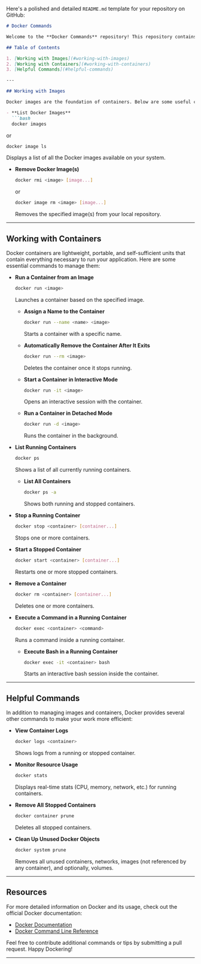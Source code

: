 Here's a polished and detailed `README.md` template for your repository on GitHub:

```markdown
# Docker Commands

Welcome to the **Docker Commands** repository! This repository contains a list of useful Docker commands that help streamline working with Docker images and containers. Whether you're managing containers or building images, these commands will assist you in your daily tasks.

## Table of Contents

1. [Working with Images](#working-with-images)
2. [Working with Containers](#working-with-containers)
3. [Helpful Commands](#helpful-commands)

---

## Working with Images

Docker images are the foundation of containers. Below are some useful commands to manage and manipulate Docker images.

- **List Docker Images**
  ```bash
  docker images
  ```
  or
  ```bash
  docker image ls
  ```
  Displays a list of all the Docker images available on your system.

- **Remove Docker Image(s)**
  ```bash
  docker rmi <image> [image...]
  ```
  or
  ```bash
  docker image rm <image> [image...]
  ```
  Removes the specified image(s) from your local repository.

---

## Working with Containers

Docker containers are lightweight, portable, and self-sufficient units that contain everything necessary to run your application. Here are some essential commands to manage them:

- **Run a Container from an Image**
  ```bash
  docker run <image>
  ```
  Launches a container based on the specified image.

  - **Assign a Name to the Container**
    ```bash
    docker run --name <name> <image>
    ```
    Starts a container with a specific name.

  - **Automatically Remove the Container After It Exits**
    ```bash
    docker run --rm <image>
    ```
    Deletes the container once it stops running.

  - **Start a Container in Interactive Mode**
    ```bash
    docker run -it <image>
    ```
    Opens an interactive session with the container.

  - **Run a Container in Detached Mode**
    ```bash
    docker run -d <image>
    ```
    Runs the container in the background.

- **List Running Containers**
  ```bash
  docker ps
  ```
  Shows a list of all currently running containers.

  - **List All Containers**
    ```bash
    docker ps -a
    ```
    Shows both running and stopped containers.

- **Stop a Running Container**
  ```bash
  docker stop <container> [container...]
  ```
  Stops one or more containers.

- **Start a Stopped Container**
  ```bash
  docker start <container> [container...]
  ```
  Restarts one or more stopped containers.

- **Remove a Container**
  ```bash
  docker rm <container> [container...]
  ```
  Deletes one or more containers.

- **Execute a Command in a Running Container**
  ```bash
  docker exec <container> <command>
  ```
  Runs a command inside a running container.

  - **Execute Bash in a Running Container**
    ```bash
    docker exec -it <container> bash
    ```
    Starts an interactive bash session inside the container.

---

## Helpful Commands

In addition to managing images and containers, Docker provides several other commands to make your work more efficient:

- **View Container Logs**
  ```bash
  docker logs <container>
  ```
  Shows logs from a running or stopped container.

- **Monitor Resource Usage**
  ```bash
  docker stats
  ```
  Displays real-time stats (CPU, memory, network, etc.) for running containers.

- **Remove All Stopped Containers**
  ```bash
  docker container prune
  ```
  Deletes all stopped containers.

- **Clean Up Unused Docker Objects**
  ```bash
  docker system prune
  ```
  Removes all unused containers, networks, images (not referenced by any container), and optionally, volumes.

---

## Resources

For more detailed information on Docker and its usage, check out the official Docker documentation:

- [Docker Documentation](https://docs.docker.com)
- [Docker Command Line Reference](https://docs.docker.com/engine/reference/commandline/docker/)

Feel free to contribute additional commands or tips by submitting a pull request. Happy Dockering!

---
